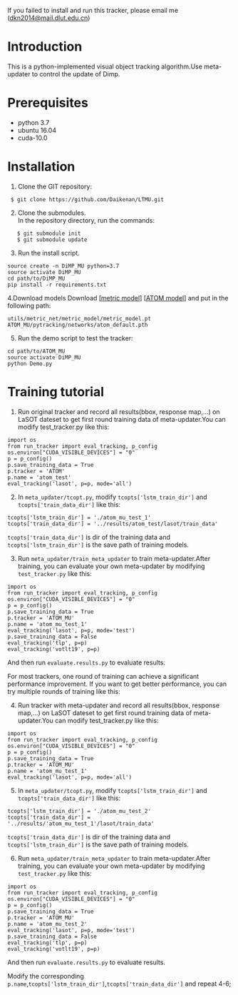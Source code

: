 
If you failed to install and run this tracker, please email me (<dkn2014@mail.dlut.edu.cn>)

# Introduction

This is a python-implemented visual object tracking algorithm.Use meta-updater to control the update of Dimp.

# Prerequisites

* python 3.7
* ubuntu 16.04
* cuda-10.0 

# Installation
1. Clone the GIT repository:
```
 $ git clone https://github.com/Daikenan/LTMU.git
```
2. Clone the submodules.  
   In the repository directory, run the commands:
```
   $ git submodule init  
   $ git submodule update
```
3. Run the install script. 
```
source create -n DiMP_MU python=3.7
source activate DiMP_MU
cd path/to/DiMP_MU
pip install -r requirements.txt
```
4.Download models
Download [[metric model](https://drive.google.com/open?id=1o-btxlWWA6GlbwMGCGkzn2vAw9qv8D2z)] [[ATOM model](https://drive.google.com/open?id=1VNyr-Ds0khjM0zaq6lU-xfY74-iWxBvU)] and put in the following path:

```
utils/metric_net/metric_model/metric_model.pt
ATOM_MU/pytracking/networks/atom_default.pth
```
5. Run the demo script to test the tracker:
```
cd path/to/ATOM_MU
source activate DiMP_MU
python Demo.py
```

# Training tutorial
1. Run original tracker and record all results(bbox, response map,...) on LaSOT dateset to get first round training data of meta-updater.You can modify test_tracker.py like this:
```
import os
from run_tracker import eval_tracking, p_config
os.environ["CUDA_VISIBLE_DEVICES"] = "0"
p = p_config()
p.save_training_data = True
p.tracker = 'ATOM'
p.name = 'atom_test'
eval_tracking('lasot', p=p, mode='all')
```

2. In `meta_updater/tcopt.py`, modify `tcopts['lstm_train_dir']` and `tcopts['train_data_dir']` like this:
```
tcopts['lstm_train_dir'] = './atom_mu_test_1'
tcopts['train_data_dir'] = '../results/atom_test/lasot/train_data'
```
`tcopts['train_data_dir']` is dir of the training data and `tcopts['lstm_train_dir']` is the save path of training models.

3. Run `meta_updater/train_meta_updater` to train meta-updater.After training, you can evaluate your own meta-updater by modifying `test_tracker.py` like this:
```
import os
from run_tracker import eval_tracking, p_config
os.environ["CUDA_VISIBLE_DEVICES"] = "0"
p = p_config()
p.save_training_data = True
p.tracker = 'ATOM_MU'
p.name = 'atom_mu_test_1'
eval_tracking('lasot', p=p, mode='test')
p.save_training_data = False
eval_tracking('tlp', p=p)
eval_tracking('votlt19', p=p)
```
And then run `evaluate.results.py` to evaluate results.

For most trackers, one round of training can achieve a significant performance improvement. If you want to get better performance, you can try multiple rounds of training like this:

4. Run tracker with meta-updater and record all results(bbox, response map,...) on LaSOT dateset to get first round training data of meta-updater.You can modify test_tracker.py like this:
```
import os
from run_tracker import eval_tracking, p_config
os.environ["CUDA_VISIBLE_DEVICES"] = "0"
p = p_config()
p.save_training_data = True
p.tracker = 'ATOM_MU'
p.name = 'atom_mu_test_1'
eval_tracking('lasot', p=p, mode='all')
```

5. In `meta_updater/tcopt.py`, modify `tcopts['lstm_train_dir']` and `tcopts['train_data_dir']` like this:
```
tcopts['lstm_train_dir'] = './atom_mu_test_2'
tcopts['train_data_dir'] = '../results/'atom_mu_test_1'/lasot/train_data'
```
`tcopts['train_data_dir']` is dir of the training data and `tcopts['lstm_train_dir']` is the save path of training models.

6. Run `meta_updater/train_meta_updater` to train meta-updater.After training, you can evaluate your own meta-updater by modifying `test_tracker.py` like this:
```
import os
from run_tracker import eval_tracking, p_config
os.environ["CUDA_VISIBLE_DEVICES"] = "0"
p = p_config()
p.save_training_data = True
p.tracker = 'ATOM_MU'
p.name = 'atom_mu_test_2'
eval_tracking('lasot', p=p, mode='test')
p.save_training_data = False
eval_tracking('tlp', p=p)
eval_tracking('votlt19', p=p)
```
And then run `evaluate.results.py` to evaluate results. 

Modify the corresponding `p.name`,`tcopts['lstm_train_dir']`,`tcopts['train_data_dir']` and repeat 4-6;
